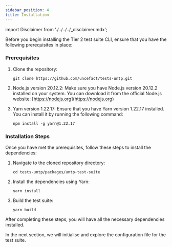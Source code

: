 ```yaml
---
sidebar_position: 4
title: Installation
---
```


import Disclaimer from './../../../\_disclaimer.mdx';

<Disclaimer />

Before you begin installing the Tier 2 test suite CLI, ensure that you have the following prerequisites in place:

### Prerequisites

1. Clone the repository: 
   ```
   git clone https://github.com/uncefact/tests-untp.git
   ```

2. Node.js version 20.12.2: Make sure you have Node.js version 20.12.2 installed on your system. You can download it from the official Node.js website: [https://nodejs.org](https://nodejs.org)

3. Yarn version 1.22.17: Ensure that you have Yarn version 1.22.17 installed. You can install it by running the following command:
   ```
   npm install -g yarn@1.22.17
   ```

### Installation Steps

Once you have met the prerequisites, follow these steps to install the dependencies:

1. Navigate to the cloned repository directory:
   ```
   cd tests-untp/packages/untp-test-suite
   ```

2. Install the dependencies using Yarn:
   ```
   yarn install
   ```

3. Build the test suite:
   ```
   yarn build
   ```

After completing these steps, you will have all the necessary dependencies installed.

In the next section, we will initialise and explore the configuration file for the test suite.